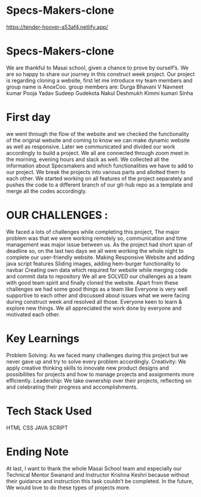 # Specs-Makers-clone
https://tender-hoover-a53af4.netlify.app/


# Specs-Makers-clone
We are thankful to Masai school, given a chance to prove by ourself’s. We are so happy to share our journey in this construct week project. Our project is regarding cloning a website, first let me introduce my team members and group name is AnoxCoo.
group members are:
Durga Bhavani V
Navneet kumar
Pooja Yadav
Sudeep Gudekota
Nakul Deshmukh
Kimmi kumari Sinha
 



# First day 
we went through the flow of the website and we checked the functionality of the original website and coming to know we can make dynamic website as well as responsive. Later we communicated and divided our work accordingly to build a project.
We all are connected through zoom meet in the morning, evening hours and slack as well. We collected all the information about Specsmakers and which functionalities we have to add to our project. We break the projects into various parts and allotted them to each other. We started working on all features of the project separately and pushes the code to a different branch of our git-hub repo as a template and merge all the codes accordingly.
# OUR CHALLENGES :
We faced a lots of challenges while completing this project, The major problem was that we were working remotely so, communication and time management was major issue between us. As the project had short span of deadline so, on the last two days we all were working the whole night to complete our user-friendly website.
Making Responsive Website and adding java script features
Sliding images, adding hem-burger functionality to navbar
Creating own data which required for website
while merging code and commit data to repository
We all are SOLVED our challenges as a team with good team spirit and finally cloned the website.
Apart from these challenges we had some good things as a team like
Everyone is very well supportive to each other and discussed about issues what we were facing during construct week and resolved all those.
Everyone keen to learn & explore new things.
We all appreciated the work done by everyone and motivated each other.

# Key Learnings

Problem Solving: As we faced many challenges during this project but we never gave up and try to solve every problem accordingly.
Creativity: We apply creative thinking skills to innovate new product designs and possibilities for projects and how to manage projects and assignments more efficiently.
Leadership: We take ownership over their projects, reflecting on and celebrating their progress and accomplishments.

# Tech Stack Used 

HTML
CSS
JAVA SCRIPT

# Ending Note 
At last, I want to thank the whole Masai School team and especially our Technical Mentor Swanand and Instructor Krishna Keshri because without their guidance and instruction this task couldn’t be completed.
In the future, We would love to do these types of projects more.








